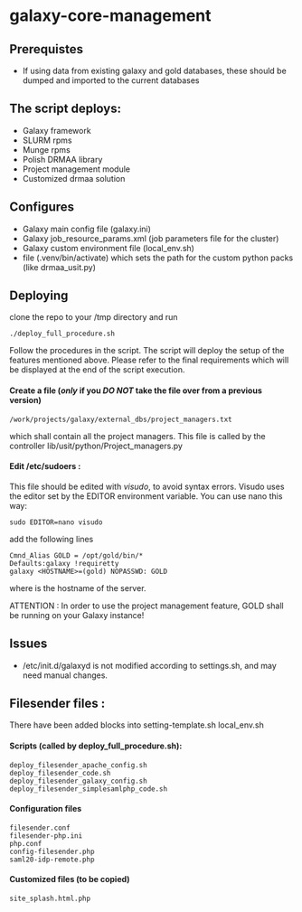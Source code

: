 # galaxy-core-management   

## Prerequistes

* If using data from existing galaxy and gold databases, these should be dumped
  and imported to the current databases

## The script deploys:

* Galaxy framework 
* SLURM rpms
* Munge rpms
* Polish DRMAA library
* Project management module
* Customized drmaa solution

## Configures 

* Galaxy main config file (galaxy.ini)
* Galaxy job_resource_params.xml (job parameters file for the cluster)
* Galaxy custom environment file (local_env.sh)
* file (.venv/bin/activate) which sets the path for the custom python packs
  (like drmaa_usit.py)


## Deploying

clone the repo to your /tmp directory and run

    ./deploy_full_procedure.sh

Follow the procedures in the script. The script will deploy the setup of the
features mentioned above. Please refer to the final requirements which will be
displayed at the end of the script execution.


#### Create a file (*only* if you *DO NOT* take the file over from a previous version)
    
    
    /work/projects/galaxy/external_dbs/project_managers.txt
	
which shall contain all the project managers. This file is called by the
controller lib/usit/python/Project_managers.py  
	
#### Edit /etc/sudoers : 

This file should be edited with *visudo*, to avoid syntax errors. Visudo uses
the editor set by the EDITOR environment variable. You can use nano this way:

    sudo EDITOR=nano visudo

add the following lines  

    Cmnd_Alias GOLD = /opt/gold/bin/*
    Defaults:galaxy !requiretty
    galaxy <HOSTNAME>=(gold) NOPASSWD: GOLD  

where <HOSTNAME> is the hostname of the server.

ATTENTION : In order to use the project management feature, GOLD shall be
running on your Galaxy instance!

## Issues

- /etc/init.d/galaxyd is not modified according to settings.sh, and may need 
  manual changes.
  
## Filesender files :

There have been added blocks into
    setting-template.sh
    local_env.sh
    
#### Scripts (called by deploy_full_procedure.sh):

    deploy_filesender_apache_config.sh
    deploy_filesender_code.sh
    deploy_filesender_galaxy_config.sh
    deploy_filesender_simplesamlphp_code.sh

#### Configuration files
    filesender.conf
    filesender-php.ini
    php.conf
    config-filesender.php
    saml20-idp-remote.php
    
#### Customized files (to be copied)
    site_splash.html.php
    

